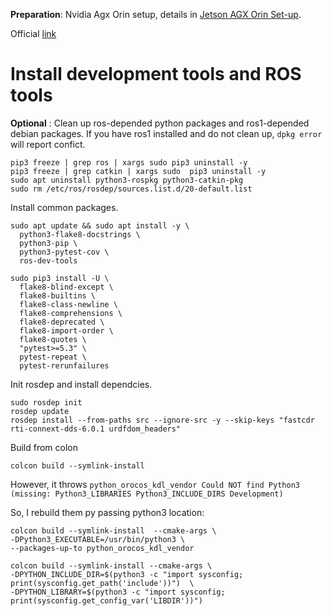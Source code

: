 **Preparation**: Nvidia Agx Orin setup, details in [Jetson AGX Orin Set-up](https://jchrysanthemum.github.io/2023/04/21/AgxOrin/).

Official [link](https://docs.ros.org/en/humble/Installation/Alternatives/Ubuntu-Development-Setup.html)

# Install development tools and ROS tools

**Optional** : Clean up ros-depended python packages and ros1-depended debian packages. If you have ros1 installed and do not clean up, `dpkg error` will report confict.

```shell
pip3 freeze | grep ros | xargs sudo pip3 uninstall -y
pip3 freeze | grep catkin | xargs sudo  pip3 uninstall -y
sudo apt uninstall python3-rospkg python3-catkin-pkg
sudo rm /etc/ros/rosdep/sources.list.d/20-default.list
```

Install common packages.

```shell
sudo apt update && sudo apt install -y \
  python3-flake8-docstrings \
  python3-pip \
  python3-pytest-cov \
  ros-dev-tools

sudo pip3 install -U \
  flake8-blind-except \
  flake8-builtins \
  flake8-class-newline \
  flake8-comprehensions \
  flake8-deprecated \
  flake8-import-order \
  flake8-quotes \
  "pytest>=5.3" \
  pytest-repeat \
  pytest-rerunfailures
```

Init rosdep and install dependcies.

```shell
sudo rosdep init
rosdep update
rosdep install --from-paths src --ignore-src -y --skip-keys "fastcdr rti-connext-dds-6.0.1 urdfdom_headers"
```

Build from colon
```shell
colcon build --symlink-install
```

However, it throws `python_orocos_kdl_vendor Could NOT find Python3 (missing: Python3_LIBRARIES Python3_INCLUDE_DIRS Development)`

So, I rebuild them py passing python3 location:

```shell
colcon build --symlink-install  --cmake-args \
-DPython3_EXECUTABLE=/usr/bin/python3 \
--packages-up-to python_orocos_kdl_vendor
```


```shell
colcon build --symlink-install --cmake-args \
-DPYTHON_INCLUDE_DIR=$(python3 -c "import sysconfig; print(sysconfig.get_path('include'))")  \
-DPYTHON_LIBRARY=$(python3 -c "import sysconfig; print(sysconfig.get_config_var('LIBDIR'))")
```